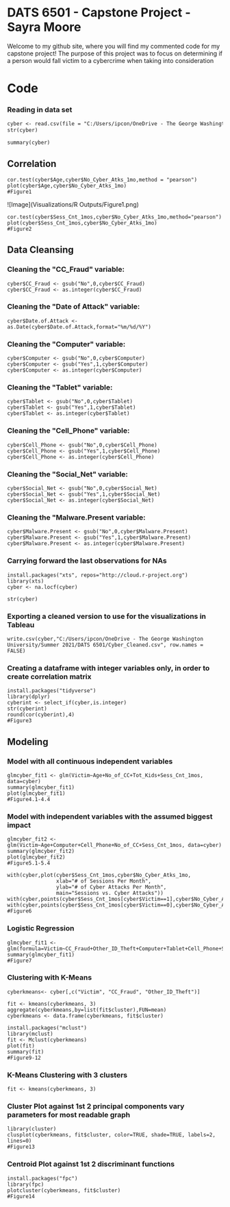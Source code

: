 # DATS 6501 - Capstone Project - Sayra Moore

Welcome to my github site, where you will find my commented code for my capstone project! The purpose of this project was to focus on determining if a person would fall victim to a cybercrime when taking into consideration

# Code

### Reading in data set
```markdown
cyber <- read.csv(file = "C:/Users/ipcon/OneDrive - The George Washington University/Summer 2021/DATS 6501/DATS 6501 - Capstone Project - Sayra Moore/Cybercrime_Dataset Clean_CSV.csv")
str(cyber)

summary(cyber)
```

## Correlation
``` 
cor.test(cyber$Age,cyber$No_Cyber_Atks_1mo,method = "pearson")
plot(cyber$Age,cyber$No_Cyber_Atks_1mo)
#Figure1
```
![Image](Visualizations/R Outputs/Figure1.png)
``` 
cor.test(cyber$Sess_Cnt_1mos,cyber$No_Cyber_Atks_1mo,method="pearson")
plot(cyber$Sess_Cnt_1mos,cyber$No_Cyber_Atks_1mo)
#Figure2
```
## Data Cleansing
### Cleaning the "CC_Fraud" variable:
```
cyber$CC_Fraud <- gsub("No",0,cyber$CC_Fraud)
cyber$CC_Fraud <- as.integer(cyber$CC_Fraud)
```

### Cleaning the "Date of Attack" variable:
```
cyber$Date.of.Attack <- as.Date(cyber$Date.of.Attack,format="%m/%d/%Y")
```

### Cleaning the "Computer" variable:
```
cyber$Computer <- gsub("No",0,cyber$Computer)
cyber$Computer <- gsub("Yes",1,cyber$Computer)
cyber$Computer <- as.integer(cyber$Computer)
```

### Cleaning the "Tablet" variable:
```
cyber$Tablet <- gsub("No",0,cyber$Tablet)
cyber$Tablet <- gsub("Yes",1,cyber$Tablet)
cyber$Tablet <- as.integer(cyber$Tablet)
```

### Cleaning the "Cell_Phone" variable:
```
cyber$Cell_Phone <- gsub("No",0,cyber$Cell_Phone)
cyber$Cell_Phone <- gsub("Yes",1,cyber$Cell_Phone)
cyber$Cell_Phone <- as.integer(cyber$Cell_Phone)
```

### Cleaning the "Social_Net" variable:
```
cyber$Social_Net <- gsub("No",0,cyber$Social_Net)
cyber$Social_Net <- gsub("Yes",1,cyber$Social_Net)
cyber$Social_Net <- as.integer(cyber$Social_Net)
```

### Cleaning the "Malware.Present variable:
```
cyber$Malware.Present <- gsub("No",0,cyber$Malware.Present)
cyber$Malware.Present <- gsub("Yes",1,cyber$Malware.Present)
cyber$Malware.Present <- as.integer(cyber$Malware.Present)
```
### Carrying forward the last observations for NAs
```
install.packages("xts", repos="http://cloud.r-project.org")
library(xts)
cyber <- na.locf(cyber)

str(cyber)
```

### Exporting a cleaned version to use for the visualizations in Tableau
```
write.csv(cyber,"C:/Users/ipcon/OneDrive - The George Washington University/Summer 2021/DATS 6501/Cyber_Cleaned.csv", row.names = FALSE)
```

### Creating a dataframe with integer variables only, in order to create correlation matrix
```
install.packages("tidyverse")
library(dplyr)
cyberint <- select_if(cyber,is.integer)
str(cyberint)
round(cor(cyberint),4)
#Figure3
```
## Modeling
### Model with all continuous independent variables
```
glmcyber_fit1 <- glm(Victim~Age+No_of_CC+Tot_Kids+Sess_Cnt_1mos, data=cyber)
summary(glmcyber_fit1)
plot(glmcyber_fit1)
#Figure4.1-4.4
```

### Model with independent variables with the assumed biggest impact
```
glmcyber_fit2 <- glm(Victim~Age+Computer+Cell_Phone+No_of_CC+Sess_Cnt_1mos, data=cyber)
summary(glmcyber_fit2)
plot(glmcyber_fit2)
#Figure5.1-5.4

with(cyber,plot(cyber$Sess_Cnt_1mos,cyber$No_Cyber_Atks_1mo,
                xlab="# of Sessions Per Month",
                ylab="# of Cyber Attacks Per Month",
                main="Sessions vs. Cyber Attacks"))
with(cyber,points(cyber$Sess_Cnt_1mos[cyber$Victim==1],cyber$No_Cyber_Atks_1mo[cyber$Victim==1],pch=16,col="red"))
with(cyber,points(cyber$Sess_Cnt_1mos[cyber$Victim==0],cyber$No_Cyber_Atks_1mo[cyber$Victim==0],pch=17,col="green"))
#Figure6
```

### Logistic Regression
```
glmcyber_fit1 <- glm(formula=Victim~CC_Fraud+Other_ID_Theft+Computer+Tablet+Cell_Phone+Social_Net+OL_Bank+Firewall+Malware.Present+Frequent.Traveler+Security_Clearance+Kids_in_HH+Secure_Hnet+Cyber_Atks,data=cyber,family=binomial,maxit=50)
summary(glmcyber_fit1)
#Figure7
```

### Clustering with K-Means
```
cyberkmeans<- cyber[,c("Victim", "CC_Fraud", "Other_ID_Theft")]

fit <- kmeans(cyberkmeans, 3)
aggregate(cyberkmeans,by=list(fit$cluster),FUN=mean)
cyberkmeans <- data.frame(cyberkmeans, fit$cluster)

install.packages("mclust")
library(mclust)
fit <- Mclust(cyberkmeans)
plot(fit)
summary(fit)
#Figure9-12
```

### K-Means Clustering with 3 clusters
```
fit <- kmeans(cyberkmeans, 3)
```

### Cluster Plot against 1st 2 principal components vary parameters for most readable graph
```
library(cluster) 
clusplot(cyberkmeans, fit$cluster, color=TRUE, shade=TRUE, labels=2, lines=0)
#Figure13
```

### Centroid Plot against 1st 2 discriminant functions
```
install.packages("fpc")
library(fpc)
plotcluster(cyberkmeans, fit$cluster)
#Figure14
```
